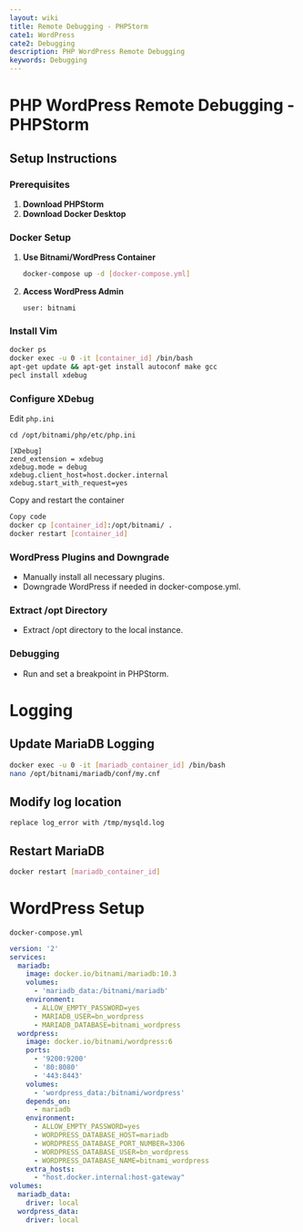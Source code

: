 ```yaml
---
layout: wiki
title: Remote Debugging - PHPStorm
cate1: WordPress
cate2: Debugging
description: PHP WordPress Remote Debugging
keywords: Debugging
---
```


# PHP WordPress Remote Debugging - PHPStorm

## Setup Instructions

### Prerequisites
1. **Download PHPStorm**
2. **Download Docker Desktop**

### Docker Setup
1. **Use Bitnami/WordPress Container**
    ```bash
    docker-compose up -d [docker-compose.yml]
    ```
2. **Access WordPress Admin**
    ```plaintext
    user: bitnami
    ```

### Install Vim
```bash
docker ps
docker exec -u 0 -it [container_id] /bin/bash
apt-get update && apt-get install autoconf make gcc
pecl install xdebug
```

### Configure XDebug
Edit `php.ini`
```plaintext
cd /opt/bitnami/php/etc/php.ini

[XDebug]
zend_extension = xdebug
xdebug.mode = debug
xdebug.client_host=host.docker.internal
xdebug.start_with_request=yes
```

Copy and restart the container
```bash
Copy code
docker cp [container_id]:/opt/bitnami/ .
docker restart [container_id]
```

### WordPress Plugins and Downgrade
  + Manually install all necessary plugins.
  + Downgrade WordPress if needed in docker-compose.yml.

### Extract /opt Directory
  + Extract /opt directory to the local instance.

### Debugging
  + Run and set a breakpoint in PHPStorm.

# Logging

## Update MariaDB Logging
```bash
docker exec -u 0 -it [mariadb_container_id] /bin/bash
nano /opt/bitnami/mariadb/conf/my.cnf
```

## Modify log location
```plaintext
replace log_error with /tmp/mysqld.log
```

## Restart MariaDB
```bash
docker restart [mariadb_container_id]
```

# WordPress Setup
`docker-compose.yml`
```yaml
version: '2'
services:
  mariadb:
    image: docker.io/bitnami/mariadb:10.3
    volumes:
      - 'mariadb_data:/bitnami/mariadb'
    environment:
      - ALLOW_EMPTY_PASSWORD=yes
      - MARIADB_USER=bn_wordpress
      - MARIADB_DATABASE=bitnami_wordpress
  wordpress:
    image: docker.io/bitnami/wordpress:6
    ports:
      - '9200:9200'
      - '80:8080'
      - '443:8443'
    volumes:
      - 'wordpress_data:/bitnami/wordpress'
    depends_on:
      - mariadb
    environment:
      - ALLOW_EMPTY_PASSWORD=yes
      - WORDPRESS_DATABASE_HOST=mariadb
      - WORDPRESS_DATABASE_PORT_NUMBER=3306
      - WORDPRESS_DATABASE_USER=bn_wordpress
      - WORDPRESS_DATABASE_NAME=bitnami_wordpress
    extra_hosts:
      - "host.docker.internal:host-gateway"
volumes:
  mariadb_data:
    driver: local
  wordpress_data:
    driver: local
```